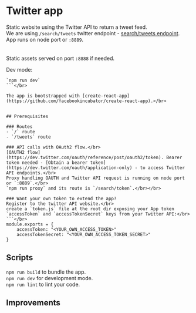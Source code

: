 # Twitter app

Static website using the Twitter API to return a tweet feed.</br>
We are using `/search/tweets` twitter endpoint - [search/tweets endpoint](https://dev.twitter.com/rest/reference/get/search/tweets).</br>
App runs on node port or `:8889`.</br></br></br>
Static assets served on port `:8888` if needed.</br>

Dev mode:
```</br>
`npm run dev`
```</br>

The app is bootstrapped with [create-react-app](https://github.com/facebookincubator/create-react-app).</br>


## Prerequisites

### Routes
- `/` route
- `/tweets` route

### API calls with OAuth2 flow.</br>
[OAUTH2 flow](https://dev.twitter.com/oauth/reference/post/oauth2/token). Bearer token needed - [Obtain a bearer token](https://dev.twitter.com/oauth/application-only) - to access Twitter API endpoints.</br>
Proxy handling OAUTH and Twitter API request is running on node port or `:8889`.</br>
`npm run proxy` and its route is `/search/token`.</br></br>

### Want your own token to extend the app?
Register to the twitter API website.</br>
create a `token.js` file at the root dir exposing your App token `accessToken` and `accessTokenSecret` keys from your Twitter API:</br>
```</br>
module.exports = {
    accessToken: "<YOUR_OWN_ACCESS_TOKEN>"
    accessTokenSecret: "<YOUR_OWN_ACCESS_TOKEN_SECRET>"
}
```


## Scripts
`npm run build` to bundle the app.</br>
`npm run dev` for development mode.</br>
`npm run lint` to lint your code.</br>


## Improvements
